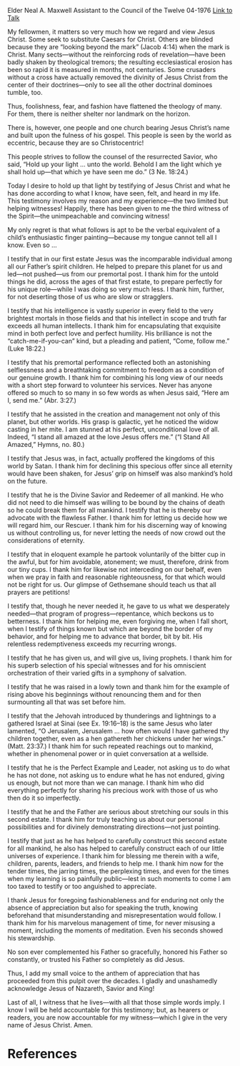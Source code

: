 Elder Neal A. Maxwell
Assistant to the Council of the Twelve
04-1976
[Link to Talk](https://www.churchofjesuschrist.org/study/general-conference/1976/04/jesus-of-nazareth-savior-and-king?lang=eng)

My fellowmen, it matters so very much how we regard and view Jesus Christ. Some seek to substitute Caesars for Christ. Others are blinded because they are “looking beyond the mark” (Jacob 4:14) when the mark is Christ. Many sects—without the reinforcing rods of revelation—have been badly shaken by theological tremors; the resulting ecclesiastical erosion has been so rapid it is measured in months, not centuries. Some crusaders without a cross have actually removed the divinity of Jesus Christ from the center of their doctrines—only to see all the other doctrinal dominoes tumble, too.

Thus, foolishness, fear, and fashion have flattened the theology of many. For them, there is neither shelter nor landmark on the horizon.

There is, however, one people and one church bearing Jesus Christ’s name and built upon the fulness of his gospel. This people is seen by the world as eccentric, because they are so Christocentric!

This people strives to follow the counsel of the resurrected Savior, who said, “Hold up your light … unto the world. Behold I am the light which ye shall hold up—that which ye have seen me do.” (3 Ne. 18:24.)

Today I desire to hold up that light by testifying of Jesus Christ and what he has done according to what I know, have seen, felt, and heard in my life. This testimony involves my reason and my experience—the two limited but helping witnesses! Happily, there has been given to me the third witness of the Spirit—the unimpeachable and convincing witness!

My only regret is that what follows is apt to be the verbal equivalent of a child’s enthusiastic finger painting—because my tongue cannot tell all I know. Even so …

I testify that in our first estate Jesus was the incomparable individual among all our Father’s spirit children. He helped to prepare this planet for us and led—not pushed—us from our premortal post. I thank him for the untold things he did, across the ages of that first estate, to prepare perfectly for his unique role—while I was doing so very much less. I thank him, further, for not deserting those of us who are slow or stragglers.

I testify that his intelligence is vastly superior in every field to the very brightest mortals in those fields and that his intellect in scope and truth far exceeds all human intellects. I thank him for encapsulating that exquisite mind in both perfect love and perfect humility. His brilliance is not the “catch-me-if-you-can” kind, but a pleading and patient, “Come, follow me.” (Luke 18:22.)

I testify that his premortal performance reflected both an astonishing selflessness and a breathtaking commitment to freedom as a condition of our genuine growth. I thank him for combining his long view of our needs with a short step forward to volunteer his services. Never has anyone offered so much to so many in so few words as when Jesus said, “Here am I, send me.” (Abr. 3:27.)

I testify that he assisted in the creation and management not only of this planet, but other worlds. His grasp is galactic, yet he noticed the widow casting in her mite. I am stunned at his perfect, unconditional love of all. Indeed, “I stand all amazed at the love Jesus offers me.” (“I Stand All Amazed,” Hymns, no. 80.)

I testify that Jesus was, in fact, actually proffered the kingdoms of this world by Satan. I thank him for declining this specious offer since all eternity would have been shaken, for Jesus’ grip on himself was also mankind’s hold on the future.

I testify that he is the Divine Savior and Redeemer of all mankind. He who did not need to die himself was willing to be bound by the chains of death so he could break them for all mankind. I testify that he is thereby our advocate with the flawless Father. I thank him for letting us decide how we will regard him, our Rescuer. I thank him for his discerning way of knowing us without controlling us, for never letting the needs of now crowd out the considerations of eternity.

I testify that in eloquent example he partook voluntarily of the bitter cup in the awful, but for him avoidable, atonement; we must, therefore, drink from our tiny cups. I thank him for likewise not interceding on our behalf, even when we pray in faith and reasonable righteousness, for that which would not be right for us. Our glimpse of Gethsemane should teach us that all prayers are petitions!

I testify that, though he never needed it, he gave to us what we desperately needed—that program of progress—repentance, which beckons us to betterness. I thank him for helping me, even forgiving me, when I fall short, when I testify of things known but which are beyond the border of my behavior, and for helping me to advance that border, bit by bit. His relentless redemptiveness exceeds my recurring wrongs.

I testify that he has given us, and will give us, living prophets. I thank him for his superb selection of his special witnesses and for his omniscient orchestration of their varied gifts in a symphony of salvation.

I testify that he was raised in a lowly town and thank him for the example of rising above his beginnings without renouncing them and for then surmounting all that was set before him.

I testify that the Jehovah introduced by thunderings and lightnings to a gathered Israel at Sinai (see Ex. 19:16–18) is the same Jesus who later lamented, “O Jerusalem, Jerusalem … how often would I have gathered thy children together, even as a hen gathereth her chickens under her wings.” (Matt. 23:37.) I thank him for such repeated reachings out to mankind, whether in phenomenal power or in quiet conversation at a wellside.

I testify that he is the Perfect Example and Leader, not asking us to do what he has not done, not asking us to endure what he has not endured, giving us enough, but not more than we can manage. I thank him who did everything perfectly for sharing his precious work with those of us who then do it so imperfectly.

I testify that he and the Father are serious about stretching our souls in this second estate. I thank him for truly teaching us about our personal possibilities and for divinely demonstrating directions—not just pointing.

I testify that just as he has helped to carefully construct this second estate for all mankind, he also has helped to carefully construct each of our little universes of experience. I thank him for blessing me therein with a wife, children, parents, leaders, and friends to help me. I thank him now for the tender times, the jarring times, the perplexing times, and even for the times when my learning is so painfully public—lest in such moments to come I am too taxed to testify or too anguished to appreciate.

I thank Jesus for foregoing fashionableness and for enduring not only the absence of appreciation but also for speaking the truth, knowing beforehand that misunderstanding and misrepresentation would follow. I thank him for his marvelous management of time, for never misusing a moment, including the moments of meditation. Even his seconds showed his stewardship.

No son ever complemented his Father so gracefully, honored his Father so constantly, or trusted his Father so completely as did Jesus.

Thus, I add my small voice to the anthem of appreciation that has proceeded from this pulpit over the decades. I gladly and unashamedly acknowledge Jesus of Nazareth, Savior and King!

Last of all, I witness that he lives—with all that those simple words imply. I know I will be held accountable for this testimony; but, as hearers or readers, you are now accountable for my witness—which I give in the very name of Jesus Christ. Amen.

# References
